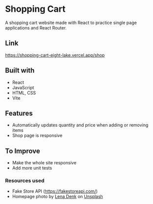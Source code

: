 # Shopping Cart
A shopping cart website made with React to practice single page
applications and React Router.

## Link
https://shopping-cart-eight-lake.vercel.app/shop

## Built with
- React
- JavaScript
- HTML, CSS
- Vite

## Features
- Automatically updates quantity and price when adding or removing items
- Shop page is responsive

## To Improve
- Make the whole site responsive
- Add more unit tests

### Resources used
- Fake Store API (https://fakestoreapi.com/)
- Homepage photo by [Lena
  Denk](https://unsplash.com/@lenadenk?utm_content=creditCopyText&utm_medium=referral&utm_source=unsplash)
  on [Unsplash](https://unsplash.com/photos/vO_RghTzvxE?utm_content=creditCopyText&utm_medium=referral&utm_source=unsplash)

